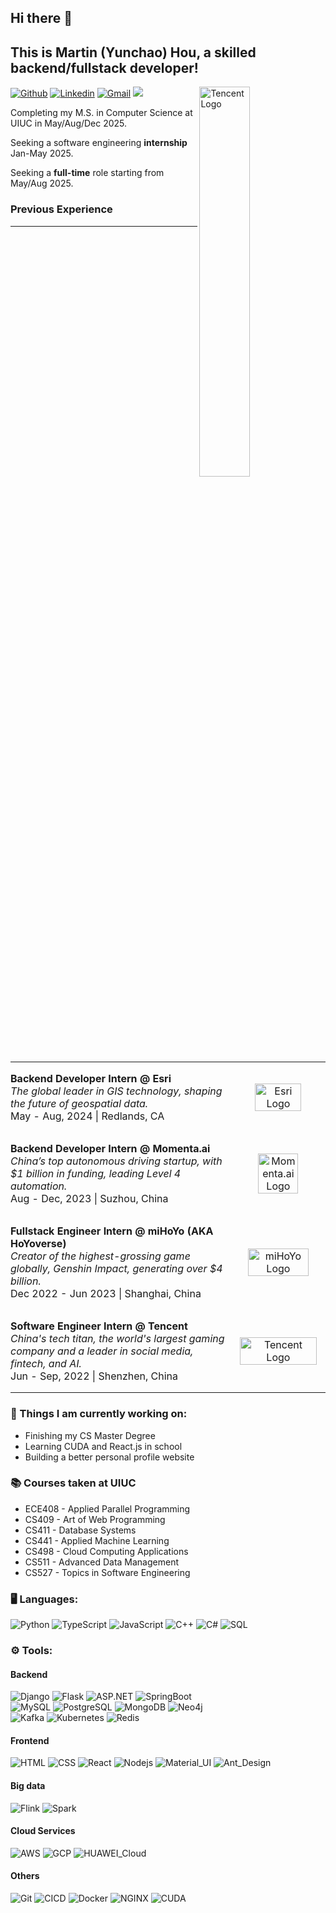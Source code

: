 ## Hi there 👋 
## This is Martin (Yunchao) Hou, a skilled backend/fullstack developer!

[![Github](https://img.shields.io/badge/-Github-000?style=flat&logo=Github&logoColor=white)](https://github.com/MartinHou)
[![Linkedin](https://img.shields.io/badge/-LinkedIn-blue?style=flat&logo=Linkedin&logoColor=white)](https://www.linkedin.com/in/ych/)
[![Gmail](https://img.shields.io/badge/-Gmail-c14438?style=flat&logo=Gmail&logoColor=white)](mailto:martinhou2020a@gmail.com)
![](https://komarev.com/ghpvc/?username=MartinHou&color=green)
<img align="right" src="https://github.com/user-attachments/assets/3f6c76e8-2903-4a08-a009-4b7cc15dc8b8" alt="Tencent Logo" style="width: 40%">

Completing my M.S. in Computer Science at UIUC in May/Aug/Dec 2025. 

Seeking a software engineering **internship** Jan-May 2025.

Seeking a **full-time** role starting from May/Aug 2025.

### Previous Experience

---

<table width="100%" border="0" cellspacing="0" cellpadding="0" style="border-collapse: collapse; border: none;">
<tr>
<td width="70%" style="border: none; padding: 0; margin: 0;">
    
**Backend Developer Intern @ Esri**  
*The global leader in GIS technology, shaping the future of geospatial data.*  
May - Aug, 2024 | Redlands, CA

</td>
<td width="30%" align="center" style="border: none; padding: 0; margin: 0; text-align: center; vertical-align: middle;">
    <img src="https://github.com/user-attachments/assets/7a587c4c-e6af-48b2-911a-3e6d2e445517" alt="Esri Logo" width="70%">
</td>
</tr>

<tr>
<td style="border: none; padding: 0; margin: 0;">

**Backend Developer Intern @ Momenta.ai**  
*China’s top autonomous driving startup, with $1 billion in funding, leading Level 4 automation.*  
Aug - Dec, 2023 | Suzhou, China

</td>
<td align="center" style="border: none; padding: 0; margin: 0; text-align: center; vertical-align: middle;">
    <img src="https://github.com/user-attachments/assets/ba46ba12-bcf9-486f-86be-430caf1de5f7" alt="Momenta.ai Logo" width="65%">
</td>
</tr>

<tr>
<td style="border: none; padding: 0; margin: 0;">

**Fullstack Engineer Intern @ miHoYo (AKA HoYoverse)**  
*Creator of the highest-grossing game globally, Genshin Impact, generating over $4 billion.*  
Dec 2022 - Jun 2023 | Shanghai, China

</td>
<td align="center" style="border: none; padding: 0; margin: 0; text-align: center; vertical-align: middle;">
    <img src="https://github.com/user-attachments/assets/c4cd3cd1-0cdb-469d-8f95-d8fa5f2ab136" alt="miHoYo Logo" width="80%">
</td>
</tr>

<tr>
<td style="border: none; padding: 0; margin: 0;">

**Software Engineer Intern @ Tencent**  
*China's tech titan, the world's largest gaming company and a leader in social media, fintech, and AI.*  
Jun - Sep, 2022 | Shenzhen, China

</td>
<td align="center" style="border: none; padding: 0; margin: 0; text-align: center; vertical-align: middle;">
    <img src="https://github.com/user-attachments/assets/7b79ed0e-74c3-4070-947d-fa5cbc6fb32d" alt="Tencent Logo" width="90%">
</td>
</tr>
</table>




### 🌱 Things I am currently working on: 
- Finishing my CS Master Degree
- Learning CUDA and React.js in school
- Building a better personal profile website

### 📚 Courses taken at UIUC
- ECE408 - Applied Parallel Programming 
- CS409 - Art of Web Programming
- CS411 - Database Systems
- CS441 - Applied Machine Learning
- CS498 - Cloud Computing Applications
- CS511 - Advanced Data Management
- CS527 - Topics in Software Engineering 

### 🖥️ Languages: 
![Python](https://img.shields.io/badge/-Python-black?style=flat-square&logo=python)
![TypeScript](https://img.shields.io/badge/-TypeScript-black?style=flat-square&logo=typescript)
![JavaScript](https://img.shields.io/badge/-JavaScript-black?style=flat-square&logo=javascript)
![C++](https://img.shields.io/badge/-C++-black?style=flat-square&logo=cplusplus)
![C#](https://img.shields.io/badge/-C_sharp-black?style=flat-square&logo=sharp)
![SQL](https://img.shields.io/badge/-SQL-black?style=flat-square&logo=mysql)

### ⚙️ Tools:
#### Backend
![Django](https://img.shields.io/badge/-Django-000000?style=flat&logo=django)
![Flask](https://img.shields.io/badge/-Flask-000000?style=flat&logo=flask)
![ASP.NET](https://img.shields.io/badge/-ASP.NET-000000?style=flat&logo=dotnet)
![SpringBoot](https://img.shields.io/badge/-SpringBoot-000000?style=flat&logo=springboot) <br />
![MySQL](https://img.shields.io/badge/-MySQL-000000?style=flat&logo=mysql)
![PostgreSQL](https://img.shields.io/badge/-PostgreSQL-000000?style=flat&logo=postgresql)
![MongoDB](https://img.shields.io/badge/-MongoDB-000000?style=flat&logo=mongodb)
![Neo4j](https://img.shields.io/badge/-Neo4j-000000?style=flat&logo=neo4j) <br />
![Kafka](https://img.shields.io/badge/-Kafka-000000?style=flat&logo=apachekafka)
![Kubernetes](https://img.shields.io/badge/-Kubernetes-000000?style=flat&logo=kubernetes)
![Redis](https://img.shields.io/badge/-Redis-000000?style=flat&logo=redis)

#### Frontend
![HTML](https://img.shields.io/badge/-HTML5-black?style=flat-square&logo=html5&logoColor=white)
![CSS](https://img.shields.io/badge/-CSS3-black?style=flat-square&logo=css3)
![React](https://img.shields.io/badge/-React-black?style=flat-square&logo=react)
![Nodejs](https://img.shields.io/badge/-Nodejs-black?style=flat-square&logo=Node.js)
![Material_UI](https://img.shields.io/badge/-Material_UI-black?style=flat-square&logo=materialdesign)
![Ant_Design](https://img.shields.io/badge/-Ant_Design-black?style=flat-square&logo=antdesign)

#### Big data
![Flink](https://img.shields.io/badge/-Flink-000000?style=flat&logo=apacheflink)
![Spark](https://img.shields.io/badge/-Spark-000000?style=flat&logo=apachespark)

#### Cloud Services
![AWS](https://img.shields.io/badge/-AWS-black?style=flat-square&logo=amazonwebservices)
![GCP](https://img.shields.io/badge/-Google_Cloud-black?style=flat-square&logo=googlecloud)
![HUAWEI_Cloud](https://img.shields.io/badge/-HUAWEI_Cloud-black?style=flat-square&logo=huawei)

#### Others
![Git](https://img.shields.io/badge/-Git-black?style=flat-square&logo=git)
![CICD](https://img.shields.io/badge/-CICD-black?style=flat-square&logo=gitlab)
![Docker](https://img.shields.io/badge/-Docker-black?style=flat-square&logo=docker)
![NGINX](https://img.shields.io/badge/-Nginx-black?style=flat-square&logo=nginx)
![CUDA](https://img.shields.io/badge/-CUDA-black?style=flat-square&logo=nvidia)
